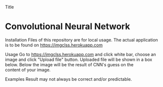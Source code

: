 Title
# Convolutional Neural Network

Installation 
Files of this repository are for local usage. The actual application is to be found on https://imgclss.herokuapp.com 
 
Usage 
Go to https://imgclss.herokuapp.com and click white bar, choose an image and click "Upload file" button. 
Uploaded file will be shown in a box below. Below the image will be the result of CNN's guess on the  
content of your image. 
 
Examples 
Result may not always be correct and/or predictable.
